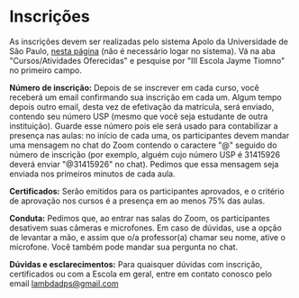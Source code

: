 # Inscrições

As inscrições devem ser realizadas pelo sistema Apolo da Universidade de São Paulo, [nesta página](https://uspdigital.usp.br/apolo/apoListarCursoModalidadeTipo?id_modalidade=4) (não é necessário logar no sistema). Vá na aba "Cursos/Atividades Oferecidas" e pesquise por "III Escola Jayme Tiomno" no primeiro campo.

**Número de inscrição:** Depois de se inscrever em cada curso, você receberá um email confirmando sua inscrição em cada um. Algum tempo depois outro email, desta vez de efetivação da matrícula, será enviado, contendo seu número USP (mesmo que você seja estudante de outra instituição). Guarde esse número pois ele será usado para contabilizar a presença nas aulas: no início de cada uma, os participantes devem mandar uma mensagem no chat do Zoom contendo o caractere "@" seguido do número de inscrição (por exemplo, alguém cujo número USP é 31415926 deverá enviar "@31415926" no chat). Pedimos que essa mensagem seja enviada nos primeiros minutos de cada aula.

**Certificados:** Serão emitidos para os participantes aprovados, e o critério de aprovação nos cursos é a presença em ao menos 75% das aulas.

**Conduta:** Pedimos que, ao entrar nas salas do Zoom, os participantes desativem suas câmeras e microfones. Em caso de dúvidas, use a opção de levantar a mão, e assim que o/a professor(a) chamar seu nome, ative o microfone. Você também pode mandar sua pergunta no chat.

**Dúvidas e esclarecimentos:** Para quaisquer dúvidas com inscrição, certificados ou com a Escola em geral, entre em contato conosco pelo email [lambdadps@gmail.com](mailto:lambdadps@gmail.com)
